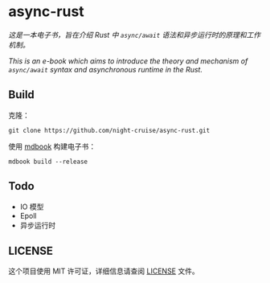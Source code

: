 # async-rust

*这是一本电子书，旨在介绍 Rust 中 `async/await` 语法和异步运行时的原理和工作机制。*

*This is an e-book which aims to introduce the theory and mechanism of `async/await` syntax and asynchronous runtime in the Rust.*



## Build

克隆：

```
git clone https://github.com/night-cruise/async-rust.git
```

使用 [mdbook](https://github.com/rust-lang/mdBook) 构建电子书：

```
mdbook build --release
```



## Todo

* IO 模型
* Epoll
* 异步运行时



## LICENSE

这个项目使用 MIT 许可证，详细信息请查阅 [LICENSE](LICENSE) 文件。
